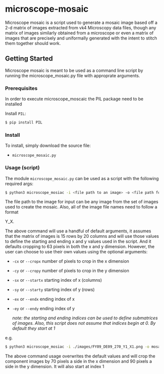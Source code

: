 # microscope-mosaic

Microscope mosaic is a script used to generate a mosaic image based off a
2-d matrix of images extracted from vk4 Microscopy data files, though
any matrix of images similarly obtained from a microscope or even a 
matrix of images that are precisely and uniformally generated with the 
intent to stitch them together should work.


## Getting Started

Microscope mosaic is meant to be used as a command line script by running the 
microscope_mosaic.py file with approprate arguments. 

### Prerequisites

In order to execute microscope_moscaic the PIL package need to be
installed

Install `PIL`:

```sh
$ pip install PIL
```

### Install

To install, simply download the source file:

* `microscope_mosaic.py`

### Usage (script)

The module `microscope_mosaic.py` can be used as a script with the following required
args:

```sh
$ python3 microscope_mosiac -i <file path to an image> -o <file path for output> 
```

The file path to the image for input can be any image from the set of images used to 
create the mosaic. Also, all of the image file names need to follow a format 
<base file name>Y<index #>_X<index #>.<ext>

The above command will use a handful of default arguments, it assumes that the 
matrix of images is 15 rows by 20 columns and will use those values to define
the starting and ending x and y values used in the script. And it defaults cropping
to 63 pixels in both the x and y dimension. However, the user can choose to use their
own values using the optional arguments:

* `-cx` or `--cropx` number of pixels to crop in the x dimension
* `-cy` or `--cropy` number of pixels to crop in the y dimension
* `-sx` or `--startx` starting index of x (columns) 
* `-sy` or `--starty` starting index of y (rows)
* `-ex` or `--endx` ending index of x 
* `-ey` or `--endy` ending index of y
   
   *note: the starting and ending indices can be used to define submatrices of images. Also, this script does not assume that indices begin at 0. By default they start at 1*

e.g.

```sh
$ python3 microscope_mosiac -i ./images/FY09_DE09_270_Y1_X1.png -o mosaic.png -cx 70 -cy 90 -sx 1 -sy 1 -ex 10 -ey 12 
```

The above command usage overwrites the default values and will crop the component
images by 70 pixels a side in the x dimension and 90 pixels a side in the y 
dimension. It will also start at index 1
















